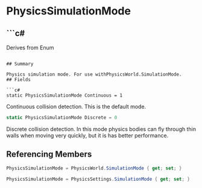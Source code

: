 # PhysicsSimulationMode

## ```c#
Derives from Enum
```

## Summary

Physics simulation mode. For use withPhysicsWorld.SimulationMode.
## Fields

```c#
static PhysicsSimulationMode Continuous = 1
```
Continuous collision detection. This is the default mode.
```c#
static PhysicsSimulationMode Discrete = 0
```
Discrete collision detection.
In this mode physics bodies can fly through thin walls when moving very quickly, but it is has better performance.
## Referencing Members

```c#
PhysicsSimulationMode = PhysicsWorld.SimulationMode { get; set; } 
```
```c#
PhysicsSimulationMode = PhysicsSettings.SimulationMode { get; set; } 
```
